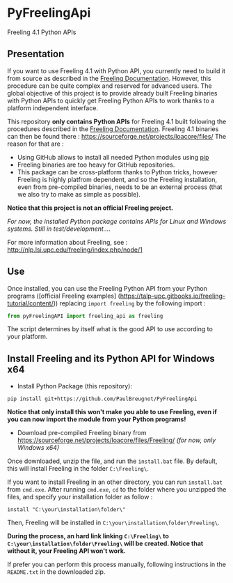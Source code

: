 # PyFreelingApi
Freeling 4.1 Python APIs

## Presentation
If you want to use Freeling 4.1 with Python API, you currently need to build it from source as described in the [Freeling Documentation](https://talp-upc.gitbooks.io/freeling-4-1-user-manual/).
However, this procedure can be quite complex and reserved for advanced users. The global objective of this project is to provide already built Freeling binaries with Python APIs to quickly get Freeling Python APIs to work thanks to a platform independent interface.

This repository **only contains Python APIs** for Freeling 4.1 built following the procedures described in the [Freeling Documentation](https://talp-upc.gitbooks.io/freeling-4-1-user-manual/).
Freeling 4.1 binaries can then be found there : https://sourceforge.net/projects/loacore/files/
The reason for that are :
  - Using GitHub allows to install all needed Python modules using [pip](https://pip.pypa.io/en/stable/)
  - Freeling binaries are too heavy for GitHub repositories.
  - This package can be cross-platform thanks to Python tricks, however Freeling is highly platfrom dependent, and so the Freeling installation, even from pre-compiled binaries, needs to be an external process (that we also try to make as simple as possible).

**Notice that this project is not an official Freeling project.**

*For now, the installed Python package contains APIs for Linux and Windows systems. Still in test/development...*.

For more information about Freeling, see :
http://nlp.lsi.upc.edu/freeling/index.php/node/1

## Use

Once installed, you can use the Freeling Python API from your Python programs ([official Freeling examples] (https://talp-upc.gitbooks.io/freeling-tutorial/content/)) replacing `import freeling` by the following import :
```python
from pyFreelingAPI import freeling_api as freeling
```
The script determines by itself what is the good API to use according to your platform.

## Install Freeling and its Python API for Windows x64

- Install Python Package (this repository):
```
pip install git+https://github.com/PaulBreugnot/PyFreelingApi
```

**Notice that only install this won't make you able to use Freeling, even if you can now import the module from your Python programs!**

- Download pre-compiled Freeling binary from https://sourceforge.net/projects/loacore/files/Freeling/ *(for now, only Windows x64)*

Once downloaded, unzip the file, and run the `install.bat` file. By default, this will install Freeling in the folder `C:\Freeling\`.

If you want to install Freeling in an other directory, you can run `install.bat` from `cmd.exe`. After running `cmd.exe`, `cd` to the folder where you unzipped the files, and specify your installation folder as follow :
```
install "C:\your\installation\folder\"
```
Then, Freeling will be installed in `C:\your\installation\folder\Freeling\`.

**During the process, an hard link linking `C:\Freeling\` to `C:\your\installation\folder\Freeling\` will be created. Notice that without it, your Freeling API won't work.**

If prefer you can perform this process manually, following instructions in the `README.txt` in the downloaded zip.
